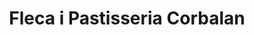---
title: "Fleca i Pastisseria Corbalan"
url: /sant-fost-de-campsentelles/fleca-i-pastisseria-corbalan/
shop: Bäckerei
---